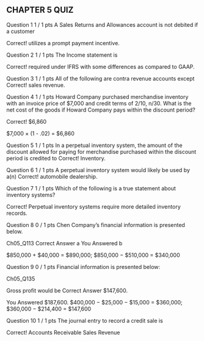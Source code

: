 ## CHAPTER 5 QUIZ

Question 1
1 / 1 pts
A Sales Returns and Allowances account is not debited if a customer

Correct!
  utilizes a prompt payment incentive.


Question 2
1 / 1 pts
The Income statement is

Correct!
  required under IFRS with some differences as compared to GAAP.

Question 3
1 / 1 pts
All of the following are contra revenue accounts except
Correct!
  sales revenue.


Question 4
1 / 1 pts
Howard Company purchased merchandise inventory with an invoice price of $7,000 and credit terms of 2/10, n/30. What is the net cost of the goods if Howard Company pays within the discount period?

Correct!
  $6,860

$7,000 × (1 - .02) = $6,860


Question 5
1 / 1 pts
In a perpetual inventory system, the amount of the discount allowed for paying for merchandise purchased within the discount period is credited to
Correct!
  Inventory.


Question 6
1 / 1 pts
A perpetual inventory system would likely be used by a(n)
Correct!
  automobile dealership.


Question 7
1 / 1 pts
Which of the following is a true statement about inventory systems?

Correct!
  Perpetual inventory systems require more detailed inventory records.


Question 8
0 / 1 pts
Chen Company’s financial information is presented below.

Ch05_Q113
Correct Answer
  a
You Answered
  b

$850,000 + $40,000 = $890,000; $850,000 − $510,000 = $340,000


Question 9
0 / 1 pts
Financial information is presented below:

Ch05_Q135

Gross profit would be
Correct Answer
  $147,600.

You Answered
  $187,600.
$400,000 − $25,000 − $15,000 = $360,000; $360,000 − $214,400 = $147,600


Question 10
1 / 1 pts
The journal entry to record a credit sale is

Correct!
  Accounts Receivable
     Sales Revenue
